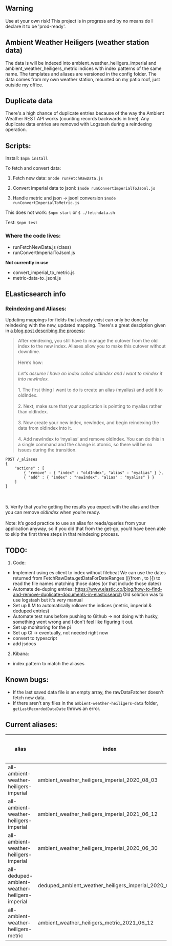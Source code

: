 ## Warning
Use at your own risk!
This project is in progress and by no means do I declare it to be 'prod-ready'.

## Ambient Weather Heiligers (weather station data)
The data is will be indexed into ambient_weather_heiligers_imperial and ambient_weather_heiligers_metric indices with index patterns of the same name. The templates and aliases are versioned in the config folder.
The data comes from my own weather station, mounted on my patio roof, just outside my office.

## Duplicate data
There's a high chance of duplicate entries because of the way the Ambient Weather REST API works (counting records backwards in time). Any duplicate data entries are removed with Logstash during a reindexing operation.

## Scripts:
Install:
`$npm install`

To fetch and convert data:
1. Fetch new data:
`$node runFetchRawData.js`

2. Convert imperial data to jsonl:
`$node runConvertImperialToJsonl.js`

3. Handle metric and json -> jsonl conversion
`$node runConvertImperialToMetric.js`

This does not work:
`$npm start` or `$ ./fetchdata.sh`

Test:
`$npm test`

### Where the code lives:
 - runFetchNewData.js (class)
 - runConvertImperialToJsonl.js

 **Not currently in use**
 - convert_imperial_to_metric.js
 - metric-data-to_jsonl.js

## ELasticsearch info

### Reindexing and Aliases:
Updating mappings for fields that already exist can only be done by reindexing with the new, updated mapping.
There's a great desciption given in [a blog post describing the process](https://www.objectrocket.com/blog/elasticsearch/elasticsearch-aliases/):
>After reindexing, you still have to manage the cutover from the old index to the new index. Aliases allow you to make this cutover without downtime.<br></br> Here’s how:<br></br>_Let’s assume I have an index called oldIndex and I want to reindex it into newIndex._
<br></br>1. The first thing I want to do is create an alias (myalias) and add it to oldIndex.
<br></br>2. Next, make sure that your application is pointing to myalias rather than oldIndex.
<br></br>3. Now create your new index, newIndex, and begin reindexing the data from oldIndex into it.
<br></br>4. Add newIndex to ‘myalias’ and remove oldIndex. You can do this in a single command and the change is atomic, so there will be no issues during the transition.
```
POST /_aliases
{
    "actions" : [
        { "remove" : { "index" : "oldIndex", "alias" : "myalias" } },
        { "add" : { "index" : "newIndex", "alias" : "myalias" } }
    ]
}
```
<br></br>5. Verify that you’re getting the results you expect with the alias and then you can remove *oldIndex* when you’re ready.
<br></br>Note: It’s good practice to use an alias for reads/queries from your application anyway, so if you did that from the get-go, you’d have been able to skip the first three steps in that reindexing process.

## TODO:
1. Code:
- Implement using es client to index without filebeat
    We can use the dates returned from FetchRawData.getDataForDateRanges ([{from <Moment>, to <Moment>}]) to read the file names matching those dates (or that include those dates)
- Automate de-duping entries: https://www.elastic.co/blog/how-to-find-and-remove-duplicate-documents-in-elasticsearch Old solution was to use logstash but it's very manual
- Set up ILM to automatically rollover the indices (metric, imperial & deduped entries)
- Automate test runs before pushing to Github -> not doing with husky, something went wrong and I don't feel like figuring it out.
- Set up monitoring for the pi
- Set up CI -> eventually, not needed right now
- convert to typescript
- add jsdocs

2. Kibana:
- index pattern to match the aliases
## Known bugs:
 - If the last saved data file is an empty array, the rawDataFatcher doesn't fetch new data.
 - If there aren't any files in the `ambient-weather-heiligers-data` folder, `getLastRecordedDataDate` throws an error.
## Current aliases:
| alias | index | filter | routing.index | routing.search | is_write_index (if blank, defaults to true) |
| ----------- | ----------- | ----------- | ----------- | ----------- | ----------- |
| all-ambient-weather-heiligers-imperial | ambient_weather_heiligers_imperial_2020_08_03 | - | - | - | false
| all-ambient-weather-heiligers-imperial | ambient_weather_heiligers_imperial_2021_06_12 | - | - | - | true
| all-ambient-weather-heiligers-imperial | ambient_weather_heiligers_imperial_2020_06_30 | - | - | - | false
| all-deduped-ambient-weather-heiligers-imperial | deduped_ambient_weather_heiligers_imperial_2020_07_25 | - | -  | - | - |
all-ambient-weather-heiligers-metric | ambient_weather_heiligers_metric_2021_06_12 | - | - | - | true |
